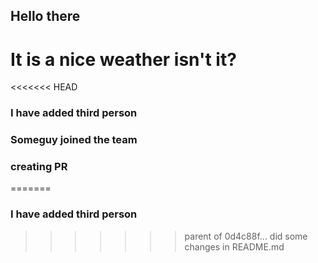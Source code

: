 ## Hello there
# It is a nice weather isn't it?
<<<<<<< HEAD
### I have added third person
### Someguy joined the team
### creating PR
=======
### I have added third person
>>>>>>> parent of 0d4c88f... did some changes in README.md
